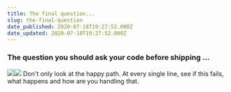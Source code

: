 ```yaml
---
title: The final question...
slug: the-final-question
date_published: 2020-07-18T19:27:52.000Z
date_updated: 2020-07-18T19:27:52.000Z
---
```


### The question you should ask your code before shipping ...
![](/content/images/2020/07/1.png)![](/content/images/2020/06/image-7.png)
Don't only look at the happy path. At every single line, see if this fails, what happens and how are you handling that.
